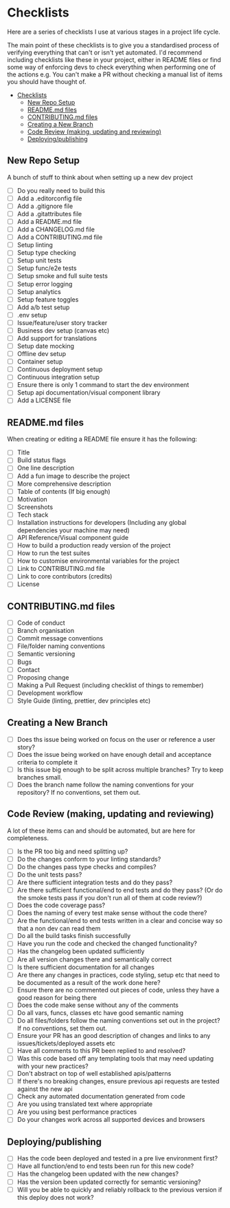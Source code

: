 # Checklists

Here are a series of checklists I use at various stages in a project life cycle.

The main point of these checklists is to give you a standardised process of verifying everything
that can't or isn't yet automated. I'd recommend including checklists like these in your project,
either in README files or find some way of enforcing devs to check everything when performing one of
the actions e.g. You can't make a PR without checking a manual list of items you should have thought
of.

- [Checklists](#Checklists)
  - [New Repo Setup](#New-Repo-Setup)
  - [README.md files](#READMEmd-files)
  - [CONTRIBUTING.md files](#CONTRIBUTINGmd-files)
  - [Creating a New Branch](#Creating-a-New-Branch)
  - [Code Review (making, updating and reviewing)](#Code-Review-making-updating-and-reviewing)
  - [Deploying/publishing](#Deployingpublishing)

## New Repo Setup

A bunch of stuff to think about when setting up a new dev project

- [ ] Do you really need to build this
- [ ] Add a .editorconfig file
- [ ] Add a .gitignore file
- [ ] Add a .gitattributes file
- [ ] Add a README.md file
- [ ] Add a CHANGELOG.md file
- [ ] Add a CONTRIBUTING.md file
- [ ] Setup linting
- [ ] Setup type checking
- [ ] Setup unit tests
- [ ] Setup func/e2e tests
- [ ] Setup smoke and full suite tests
- [ ] Setup error logging
- [ ] Setup analytics
- [ ] Setup feature toggles
- [ ] Add a/b test setup
- [ ] .env setup
- [ ] Issue/feature/user story tracker
- [ ] Business dev setup (canvas etc)
- [ ] Add support for translations
- [ ] Setup date mocking
- [ ] Offline dev setup
- [ ] Container setup
- [ ] Continuous deployment setup
- [ ] Continuous integration setup
- [ ] Ensure there is only 1 command to start the dev environment
- [ ] Setup api documentation/visual component library
- [ ] Add a LICENSE file

## README.md files

When creating or editing a README file ensure it has the following:

- [ ] Title
- [ ] Build status flags
- [ ] One line description
- [ ] Add a fun image to describe the project
- [ ] More comprehensive description
- [ ] Table of contents (If big enough)
- [ ] Motivation
- [ ] Screenshots
- [ ] Tech stack
- [ ] Installation instructions for developers (Including any global dependencies your machine may need)
- [ ] API Reference/Visual component guide
- [ ] How to build a production ready version of the project
- [ ] How to run the test suites
- [ ] How to customise environmental variables for the project
- [ ] Link to CONTRIBUTING.md file
- [ ] Link to core contributors (credits)
- [ ] License

## CONTRIBUTING.md files

- [ ] Code of conduct
- [ ] Branch organisation
- [ ] Commit message conventions
- [ ] File/folder naming conventions
- [ ] Semantic versioning
- [ ] Bugs
- [ ] Contact
- [ ] Proposing change
- [ ] Making a Pull Request (including checklist of things to remember)
- [ ] Development workflow
- [ ] Style Guide (linting, prettier, dev principles etc)

## Creating a New Branch

- [ ] Does ths issue being worked on focus on the user or reference a user story?
- [ ] Does the issue being worked on have enough detail and acceptance criteria to complete it
- [ ] Is this issue big enough to be split across multiple branches? Try to keep branches small.
- [ ] Does the branch name follow the naming conventions for your repository? If no conventions, set them out.

## Code Review (making, updating and reviewing)

A lot of these items can and should be automated, but are here for completeness.

- [ ] Is the PR too big and need splitting up?
- [ ] Do the changes conform to your linting standards?
- [ ] Do the changes pass type checks and compiles?
- [ ] Do the unit tests pass?
- [ ] Are there sufficient integration tests and do they pass?
- [ ] Are there sufficient functional/end to end tests and do they pass? (Or do the smoke tests pass if you don't run all of them at code review?)
- [ ] Does the code coverage pass?
- [ ] Does the naming of every test make sense without the code there?
- [ ] Are the functional/end to end tests written in a clear and concise way so that a non dev can read them
- [ ] Do all the build tasks finish successfully
- [ ] Have you run the code and checked the changed functionality?
- [ ] Has the changelog been updated sufficiently
- [ ] Are all version changes there and semantically correct
- [ ] Is there sufficient documentation for all changes
- [ ] Are there any changes in practices, code styling, setup etc that need to be documented as a result of the work done here?
- [ ] Ensure there are no commented out pieces of code, unless they have a good reason for being there
- [ ] Does the code make sense without any of the comments
- [ ] Do all vars, funcs, classes etc have good semantic naming
- [ ] Do all files/folders follow the naming conventions set out in the project? If no conventions, set them out.
- [ ] Ensure your PR has an good description of changes and links to any issues/tickets/deployed assets etc
- [ ] Have all comments to this PR been replied to and resolved?
- [ ] Was this code based off any templating tools that may need updating with your new practices?
- [ ] Don't abstract on top of well established apis/patterns
- [ ] If there's no breaking changes, ensure previous api requests are tested against the new api
- [ ] Check any automated documentation generated from code
- [ ] Are you using translated text where appropriate
- [ ] Are you using best performance practices
- [ ] Do your changes work across all supported devices and browsers

## Deploying/publishing

- [ ] Has the code been deployed and tested in a pre live environment first?
- [ ] Have all function/end to end tests been run for this new code?
- [ ] Has the changelog been updated with the new changes?
- [ ] Has the version been updated correctly for semantic versioning?
- [ ] Will you be able to quickly and reliably rollback to the previous version if this deploy does not work?
